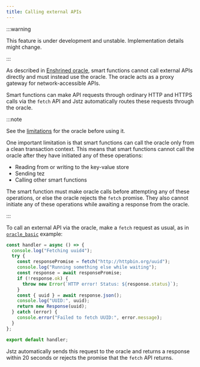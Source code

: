 ```yaml
---
title: Calling external APIs
---
```


:::warning

This feature is under development and unstable.
Implementation details might change.

:::

As described in [Enshrined oracle](/architecture/oracle), smart functions cannot call external APIs directly and must instead use the oracle.
The oracle acts as a proxy gateway for network-accessible APIs.

Smart functions can make API requests through ordinary HTTP and HTTPS calls via the `fetch` API and Jstz automatically routes these requests through the oracle.

:::note

See the [limitations](/architecture/oracle#limitations) for the oracle before using it.

One important limitation is that smart functions can call the oracle only from a clean transaction context.
This means that smart functions cannot call the oracle after they have initiated any of these operations:

- Reading from or writing to the key-value store
- Sending tez
- Calling other smart functions

The smart function must make oracle calls before attempting any of these operations, or else the oracle rejects the `fetch` promise.
They also cannot initiate any of these operations while awaiting a response from the oracle.

:::

To call an external API via the oracle, make a `fetch` request as usual, as in [`oracle_basic`](https://github.com/jstz-dev/jstz/blob/main/examples/oracle_basic.js) example:

```javascript
const handler = async () => {
  console.log("Fetching uuid4");
  try {
    const responsePromise = fetch("http://httpbin.org/uuid");
    console.log("Running something else while waiting");
    const response = await responsePromise;
    if (!response.ok) {
      throw new Error(`HTTP error! Status: ${response.status}`);
    }
    const { uuid } = await response.json();
    console.log("UUID:", uuid);
    return new Response(uuid);
  } catch (error) {
    console.error("Failed to fetch UUID:", error.message);
  }
};

export default handler;
```

Jstz automatically sends this request to the oracle and returns a response within 20 seconds or rejects the promise that the `fetch` API returns.
